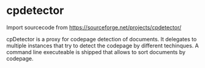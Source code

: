# cpdetector

Import sourcecode from https://sourceforge.net/projects/cpdetector/

cpDetector is a proxy for codepage detection of documents. It delegates to multiple instances that try to detect the codepage by different techinques. A command line executeable is shipped that allows to sort documents by codepage.


